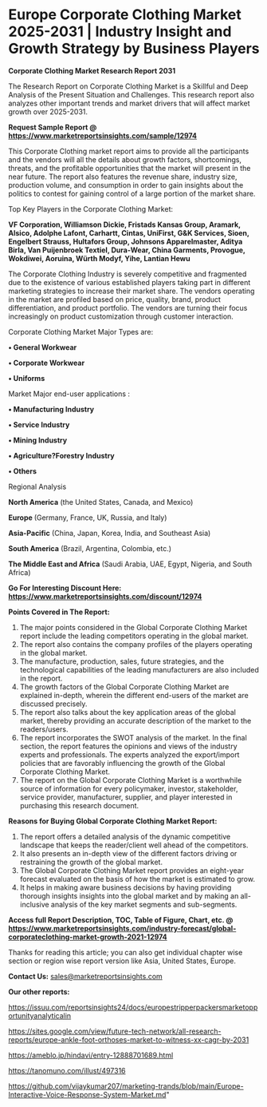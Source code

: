 # Europe Corporate Clothing Market 2025-2031 | Industry Insight and Growth Strategy by Business Players

<strong>Corporate Clothing Market Research Report 2031</strong>

The Research Report on Corporate Clothing Market is a Skillful and Deep Analysis of the Present Situation and Challenges. This research report also analyzes other important trends and market drivers that will affect market growth over 2025-2031.

<strong>Request Sample Report @ <a href=https://www.marketreportsinsights.com/sample/12974>https://www.marketreportsinsights.com/sample/12974</a></strong>

This Corporate Clothing market report aims to provide all the participants and the vendors will all the details about growth factors, shortcomings, threats, and the profitable opportunities that the market will present in the near future. The report also features the revenue share, industry size, production volume, and consumption in order to gain insights about the politics to contest for gaining control of a large portion of the market share.

Top Key Players in the Corporate Clothing Market:

<strong>VF Corporation, Williamson Dickie, Fristads Kansas Group, Aramark, Alsico, Adolphe Lafont, Carhartt, Cintas, UniFirst, G&K Services, Sioen, Engelbert Strauss, Hultafors Group, Johnsons Apparelmaster, Aditya Birla, Van Puijenbroek Textiel, Dura-Wear, China Garments, Provogue, Wokdiwei, Aoruina, Würth Modyf, Yihe, Lantian Hewu</strong>

The Corporate Clothing Industry is severely competitive and fragmented due to the existence of various established players taking part in different marketing strategies to increase their market share. The vendors operating in the market are profiled based on price, quality, brand, product differentiation, and product portfolio. The vendors are turning their focus increasingly on product customization through customer interaction.

Corporate Clothing Market Major Types are:

<strong>• General Workwear

• Corporate Workwear

• Uniforms</strong>

Market Major end-user applications :

<strong>• Manufacturing Industry

• Service Industry

• Mining Industry

• Agriculture?Forestry Industry

• Others</strong>

Regional Analysis

</u><strong><b>North America</b></strong> (the United States, Canada, and Mexico)

<strong><b>Europe </b></strong>(Germany, France, UK, Russia, and Italy)

<strong><b>Asia-Pacific</b></strong> (China, Japan, Korea, India, and Southeast Asia)

<strong><b>South America</b></strong> (Brazil, Argentina, Colombia, etc.)

<strong><b>The Middle East and Africa</b></strong> (Saudi Arabia, UAE, Egypt, Nigeria, and South Africa)

<strong>Go For Interesting Discount Here: <a href=https://www.marketreportsinsights.com/discount/12974>https://www.marketreportsinsights.com/discount/12974</a></strong>

<strong>Points Covered in The Report:</strong>
<ol>
  <li>The major points considered in the Global Corporate Clothing Market report include the leading competitors operating in the global market.</li>
  <li>The report also contains the company profiles of the players operating in the global market.</li>
  <li>The manufacture, production, sales, future strategies, and the technological capabilities of the leading manufacturers are also included in the report.</li>
  <li>The growth factors of the Global Corporate Clothing Market are explained in-depth, wherein the different end-users of the market are discussed precisely.</li>
  <li>The report also talks about the key application areas of the global market, thereby providing an accurate description of the market to the readers/users.</li>
  <li>The report incorporates the SWOT analysis of the market. In the final section, the report features the opinions and views of the industry experts and professionals. The experts analyzed the export/import policies that are favorably influencing the growth of the Global Corporate Clothing Market.</li>
  <li>The report on the Global Corporate Clothing Market is a worthwhile source of information for every policymaker, investor, stakeholder, service provider, manufacturer, supplier, and player interested in purchasing this research document.</li>
</ol>
<strong>Reasons for Buying Global Corporate Clothing Market Report:</strong>

<ol>
  <li>The report offers a detailed analysis of the dynamic competitive landscape that keeps the reader/client well ahead of the competitors.</li>
  <li>It also presents an in-depth view of the different factors driving or restraining the growth of the global market.</li>
  <li>The Global Corporate Clothing Market report provides an eight-year forecast evaluated on the basis of how the market is estimated to grow.</li>
  <li>It helps in making aware business decisions by having providing thorough insights insights into the global market and by making an all-inclusive analysis of the key market segments and sub-segments.</li>
</ol>
<strong>Access full Report Description, TOC, Table of Figure, Chart, etc. @ <a href=https://www.marketreportsinsights.com/industry-forecast/global-corporateclothing-market-growth-2021-12974>https://www.marketreportsinsights.com/industry-forecast/global-corporateclothing-market-growth-2021-12974</a></strong>


Thanks for reading this article; you can also get individual chapter wise section or region wise report version like Asia, United States, Europe.

<strong>Contact Us:</strong>
sales@marketreportsinsights.com

<strong>Our other reports:</strong>

<a href=https://issuu.com/reportsinsights24/docs/europestripperpackersmarketopportunityanalyticalin>https://issuu.com/reportsinsights24/docs/europestripperpackersmarketopportunityanalyticalin</a>

<a href=https://sites.google.com/view/future-tech-network/all-research-reports/europe-ankle-foot-orthoses-market-to-witness-xx-cagr-by-2031>https://sites.google.com/view/future-tech-network/all-research-reports/europe-ankle-foot-orthoses-market-to-witness-xx-cagr-by-2031</a>

<a href=https://ameblo.jp/hindavi/entry-12888701689.html>https://ameblo.jp/hindavi/entry-12888701689.html</a>

<a href=https://tanomuno.com/illust/497316>https://tanomuno.com/illust/497316</a>

<a href=https://github.com/vijaykumar207/marketing-trands/blob/main/Europe-Interactive-Voice-Response-System-Market.md>https://github.com/vijaykumar207/marketing-trands/blob/main/Europe-Interactive-Voice-Response-System-Market.md</a>"
